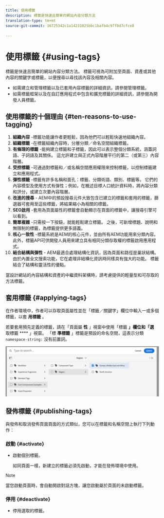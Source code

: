 ```yaml
---
title: 使用標籤
description: 標籤是快速且簡單的網站內容分類方法
translation-type: tm+mt
source-git-commit: 16725342c1a14231025bbc1bafb4c97f0d7cfce8

---
```



# 使用標籤 {#using-tags}

標籤是快速且簡單的網站內容分類方法。 標籤可視為可附加至頁面、資產或其他內容的關鍵字或標籤，以便搜尋以尋找該內容及相關內容。

* 如需建立和管理標籤以及已套用內容標籤的詳細資訊，請參閱管理標籤。 <!-- See [Administering Tags](/help/sites-administering/tags.md) for information about creating and managing tags, as well as to which content tags have been applied.-->
* 如需標籤框架以及在自訂應用程式中包含和擴充標籤的詳細資訊，請參閱為開發人員標籤。 <!-- See [Tagging for Developers](/help/sites-developing/tags.md) for information about the tagging framework as well as including and extending tags in custom applications.-->

## 使用標籤的十個理由 {#ten-reasons-to-use-tagging}

1. **組織內容** -標籤功能讓作者更輕鬆，因為他們可以輕鬆快速地組織內容。
1. **組織標籤** -在標籤組織內容時，分層分類／命名空間組織標籤。
1. **有條理的標籤** -能夠建立標籤和子標籤，因此可以表示整個分類系統，涵蓋詞語、子詞語及其關係。 這允許建立與正式內容階層平行的第二（或第三）內容階層。
1. **受控標籤** -可通過對標籤和／或名稱空間應用權限來控制標籤，以控制標籤建立和應用程式。
1. **彈性標籤** -標籤有許多名稱和面孔：標籤、分類術語、類別、標籤等。 它們的內容模型及使用方式有彈性；例如，在概述目標人口統計資料時，將內容分類和評分，或建立次要內容階層。
1. **改進的搜尋** - AEM中的預設搜尋元件大致包含已建立的標籤和套用的標籤，篩選器可套用至這些標籤，將結果縮小為相關的標籤。
1. **SEO啟用** -套用為頁面屬性的標籤會自動顯示在頁面的標籤中，讓搜尋引擎可以看到。
1. **簡單複雜** -只需按一下按鈕，就能輕鬆建立標籤。 之後，可新增標題、說明和無限制的標籤，為標籤提供更多語義。
1. **核心一致性** -標籤系統是AEM的核心元件，並由所有AEM功能用來分類內容。 此外，標籤API可供開發人員用來建立具有相同分類存取權的標籤啟用應用程式。
1. **結合結構與彈性** - AEM最適合處理結構化資訊，因為頁面和路徑是巢狀結構。 由於內置全文搜索功能，它在處理非結構化資訊時同樣具有強大的功能。 標籤結合了結構和靈活性的優點。

當設計網站的內容結構和資產的中繼資料架構時，請考慮提供的輕量型和可存取的方法標籤。

## 套用標籤 {#applying-tags}

在作者環境中，作者可以存取頁面屬性並在「標籤／關鍵字」欄位中輸入一或多個標籤，以套 **用標籤** 。

若要套用預先定義的標籤，請在「頁面屬 **性** 」視窗中使用「標籤 **」欄位和「選** 取標籤 **** 」視窗。 「標 **準標籤** 」標籤是預設的命名空間，這表示分類 `namespace-string:` 沒有前置詞。 <!-- To apply [pre-defined tags](/help/sites-administering/tags.md), in the **Page Properties** window use the **Tags** field and the **Select Tags** window.-->

![選取多個標籤](/help/sites-cloud/authoring/assets/tags-select.png)

## 發佈標籤 {#publishing-tags}

與發佈和取消發佈頁面頁面的方式類似，您可以在標籤和名稱空間上執行下列動作：

### 啟動 {#activate}

* 啟動個別標籤。

   如同頁面一樣，新建立的標籤必須先啟動，才能在發佈環境中使用。

>[!NOTE]
>
>當您啟動頁面時，會自動開啟對話方塊，讓您啟動屬於頁面的未啟動標籤。

### 停用 {#deactivate}

* 停用選取的標籤。
